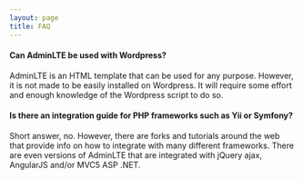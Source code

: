 ```yaml
---
layout: page
title: FAQ
---
```


#### Can AdminLTE be used with Wordpress?
AdminLTE is an HTML template that can be used for any purpose. However, it is not made to be easily installed on Wordpress. It will require some effort and enough knowledge of the Wordpress script to do so.

#### Is there an integration guide for PHP frameworks such as Yii or Symfony?
Short answer, no. However, there are forks and tutorials around the web that provide info on how to integrate with many different frameworks. There are even versions of AdminLTE that are integrated with jQuery ajax, AngularJS and/or MVC5 ASP .NET.

<!---
#### How do I get notified of new AdminLTE versions?
The best option is to subscribe to our mailing list using the [subscription form on Almsaeed Studio](https://almsaeedstudio.com/#subscribe). If that's not appealing to you, you may watch the [repository on GitHub](https://github.com/almasaeed2010/AdminLTE) or visit [Almsaeed Studio](https://almsaeedstudio.com) every now and then for updates and announcements.
--->
